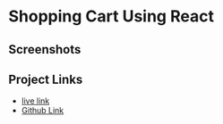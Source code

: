 # Shopping Cart Using React

## Screenshots


## Project Links
- [live link](https://shopping-cart-react-demo.netlify.app/)
- [Github Link](https://github.com/Psargar616/shopping-cart-using-react-redux)
  
